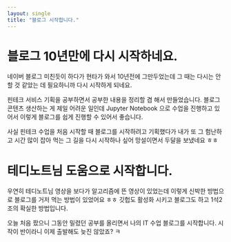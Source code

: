```yaml
---
layout: single
title: "블로그 시작합니다."
---
```


# 블로그 10년만에 다시 시작하네요.
네이버 블로그 미친듯이 하다가 현타가 와서 10년전에 그만두었는데
그 때는 다시는 안할 것 같았는 데 필요하니까 다시 시작하게 되네요.

핀테크 서비스 기획을 공부하면서 공부한 내용을 정리할 겸 해서 만들었습니다.
블로그 콘텐츠 생산하는 게 제일 어려운 일인데 Jupyter Notebook 으로 수업을 진행하고 있어서
이렇게 블로그를 쉽게 진행할 수 있어서 좋습니다.

사실 핀테크 수업을 처음 시작할 때 블로그를 시작하려고 기획했다가
내가 또 그 험난하고 시간 많이 잡아 먹는 그 길을 다시 시작하나 싶어 망설이면서 두달을 보냈네요 ㅎㅎ

# 테디노트님 도움으로 시작합니다.
우연히 테디노트님 영상을 보다가 알고리즘에 뜬 영상이 있었는데
이렇게 신박한 방법으로 블로그를 거저 먹는 방법이 있었어요 ㅎㅎ
깃헙도 활성화 시키고 블로그도 하고 1석2조의 확실한 방법입니다.

오늘 처음 팠으니 그동안 밀렸던 공부를 올리면서 나의 IT 수업 블로그를 시작합니다.
시작이 반이라니 이제 출발해도 늦진 않았죠? ㅋ

